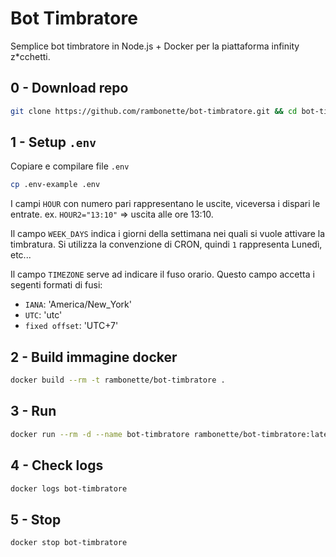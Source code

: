 # Bot Timbratore

Semplice bot timbratore in Node.js + Docker per la piattaforma infinity z\*cchetti.

## 0 - Download repo

```sh
git clone https://github.com/rambonette/bot-timbratore.git && cd bot-timbratore
```

## 1 - Setup `.env`

Copiare e compilare file `.env`

```sh
cp .env-example .env
```

I campi `HOUR` con numero pari rappresentano le uscite, viceversa i dispari le entrate. ex. `HOUR2="13:10"` => uscita alle ore 13:10.

Il campo `WEEK_DAYS` indica i giorni della settimana nei quali si vuole attivare la timbratura. Si utilizza la convenzione di CRON, quindi `1` rappresenta Lunedì, etc...

Il campo `TIMEZONE` serve ad indicare il fuso orario. Questo campo accetta i segenti formati di fusi:

- `IANA`: 'America/New_York'
- `UTC`: 'utc'
- `fixed offset`: 'UTC+7'

## 2 - Build immagine docker

```sh
docker build --rm -t rambonette/bot-timbratore .
```

## 3 - Run

```sh
docker run --rm -d --name bot-timbratore rambonette/bot-timbratore:latest
```

## 4 - Check logs

```sh
docker logs bot-timbratore
```

## 5 - Stop

```sh
docker stop bot-timbratore
```
